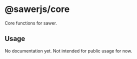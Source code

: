 # @sawerjs/core

Core functions for sawer.

## Usage

No documentation yet. Not intended for public usage for now.

